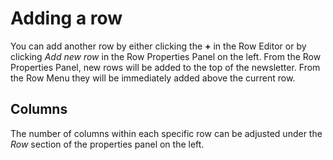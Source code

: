 # Adding a row

You can add another row by either clicking the **+** in the Row Editor or by clicking _Add new row_ in the Row Properties Panel on the left. 
From the Row Properties Panel, new rows will be added to the top of the newsletter. 
From the Row Menu they will be immediately added above the current row.

## Columns

The number of columns within each specific row can be adjusted under the _Row_ section of the properties panel on the left.
